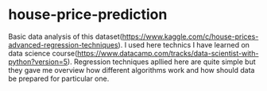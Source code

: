 # house-price-prediction

Basic data analysis of this dataset(https://www.kaggle.com/c/house-prices-advanced-regression-techniques). I used here technics I have learned on data science course(https://www.datacamp.com/tracks/data-scientist-with-python?version=5). Regression techniques apllied here are quite simple but they gave me overview how different algorithms work and how should data be prepared for particular one.

